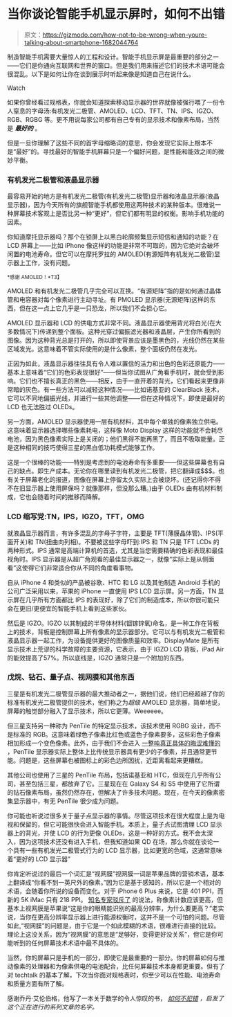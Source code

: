 # 当你谈论智能手机显示屏时，如何不出错

> 原文：<https://gizmodo.com/how-not-to-be-wrong-when-youre-talking-about-smartphone-1682044764>

制造智能手机需要大量惊人的工程和设计。智能手机显示屏是最重要的部分之一——它们是你通向互联网和世界的窗口。但是我们用来描述它们的技术术语可能会很混乱。以下是如何让你在谈到展示时听起来像是知道自己在说什么。

Watch

如果你曾经看过规格表，你就会知道探索移动显示器的世界就像被强行喂了一份令人窒息的字母汤:有机发光二极管、AMOLED、LCD、TFT、TN、IPS、IGZO、RGB、RGBG 等。更不用说每家公司都有自己专有的显示技术和像素布局，当然是 ***最好的*** 。

但是一旦你理解了这些不同的首字母缩略词的意思，你会发现它实际上根本不是“最好”的。寻找最好的智能手机屏幕只是一个偏好问题，是性能和能效之间的微妙平衡。

### 有机发光二极管和液晶显示器

最容易开始的地方是有机发光二极管(有机发光二极管)显示器和液晶显示器(液晶显示器)，因为今天所有的旗舰智能手机都使用这两种技术的某种版本。很难说一种屏幕技术客观上是否比另一种“更好”，但它们都有明显的权衡。影响手机功能的因素。

你知道摩托显示器吗？那个在锁屏上以黑白轮廓频繁显示短信和通知的功能？在 LCD 屏幕上——比如 iPhone 像这样的功能是非常不可取的，因为它绝对会破坏闲置的电池寿命。但它可以在摩托罗拉的 AMOLED(有源矩阵有机发光二极管)显示器上工作，没有问题。

<small>*感谢 AMOLED！*T3】</small>

AMOLED 和有机发光二极管几乎完全可以互换。“有源矩阵”指的是如何通过晶体管和电容器对每个像素进行主动寻址。有 PMOLED 显示器(无源矩阵)这样的东西，但在这一点上它几乎是一只恐龙，所以我们不会担心它。

AMOLED 显示器和 LCD 的供电方式非常不同。液晶显示器使用背光将白光(在大多数情况下)传递到整个面板。这种光穿过偏振滤光器和液晶层，产生你所看到的图像。因为这种背光总是打开的，所以即使背景应该是墨黑色的，光线仍然在某些区域发光。这意味着不管实际使用的是什么像素，整个面板仍然在发光。

正因为如此，液晶显示器往往具有令人难以置信的活力和出色的色彩还原能力——基本上意味着“它们的色彩表现很好”——但当你试图从广角看手机时，就会受到影响。它们也不擅长真正的黑色——相反，由于一直开着的背光，它们看起来更像非常暗的灰色。有一些方法可以减轻这种情况——比如诺基亚的 ClearBlack 技术，它可以不同地偏振光线，并进行一些其他调整——但在这种情况下，即使是最好的 LCD 也无法胜过 OLEDs。

另一方面，AMOLED 显示器使用一层有机材料，其中每个单独的像素独立供电。这意味着显示器选择哪些像素耗电，这样像 Moto Display 这样的功能就不会耗尽电池，因为黑色像素实际上是关闭的；他们黑得不能再黑了，而且不吸取能量。正是这种相同的技巧使得三星的黑白低功耗模式能够工作。

这是一个很棒的功能——特别是考虑到的电池寿命有多重要——但这些屏幕也有自己的缺点。即生产成本。无论你在哪里读到有机发光二极管，把它翻译成$$$。也有关于屏幕老化的报道，图像在屏幕上停留太久实际上会被烧坏。(还记得你不得不在旧显示器上使用屏保吗？就像那样，但没那么糟。)由于 OLEDs 由有机材料制成，它也会随着时间的推移而降解。

### **LCD 缩写党:TN，IPS，IGZO，TFT，OMG**

就液晶显示器而言，有许多混乱的字母子字符，主要是 TFT(薄膜晶体管)、IPS(平面开关)和 TN(扭曲向列相)。不要被这些字母吓到:IPS 和 TN 只是 TFT LCDs 的两种形式。IPS 通常是高端计算机的首选，尤其是当您需要精确的色彩表现和最佳视角时。IPS 显示器是从超广角观看的最佳显示器之一，就像“实际上是从侧面看”这使得它们非常适合你从不同的角度看事物。

自从 iPhone 4 和类似的产品被谷歌、HTC 和 LG 以及其他制造 Android 手机的公司广泛采用以来，苹果的 iPhone 一直使用 IPS LCD 显示屏。另一方面，TN 显示屏在几乎所有方面都比 IPS 的表现好，除了它们的制造成本，所以你很可能只会在更旧/更便宜的智能手机上看到这些家伙。

然后是 IGZO。IGZO 以其制成的半导体材料(铟镓锌氧)命名，是一种工作在背板上的技术，背板是控制屏幕上所有像素的显示器部分。它可以与有机发光二极管和液晶显示器一起工作，为设备提供更好的图像质量和效率。DisplayMate 是所有显示技术上荒谬的科学故障的主要资源，它表示，由于 IGZO LCD 背板，iPad Air 的能效提高了57%。所以底线是，IGZO 通常只是一个附加的东西。

### **戊烷、钻石、量子点、视网膜和其他东西**

三星是有机发光二极管显示器的最大推动者之一，据他们说，他们已经超越了你的标准有机发光二极管提供的技术，他们称之为*超级* AMOLED 显示器，简单地说，屏幕的触觉部分融入了显示技术，所以它更薄。Weeeeee。

但三星支持另一种称为 PenTile 的特定显示技术，该技术使用 RGBG 设计，而不是标准的 RGB。这意味着绿色子像素比红色或蓝色子像素要多，这些彩色子像素相加形成一个变色像素。此外，由于我们不会进入 [一整吨真正具体的晦涩难懂的](http://www.phonearena.com/news/Samsung-Galaxy-S5-deeper-dive-in-the-Diamond-PenTile-matrix-reveals-the-secrets-of-the-brightest-AMOLED-display_id54772) ，PenTile 显示器实际上整体上比传统显示器具有更少的子像素，并且通常更节能。问题是，这些屏幕也被图标上的彩色边所困扰，近距离看起来更糟糕。

其他公司也使用了三星的 PenTile 布局，包括诺基亚和 HTC，但现在几乎所有公司，甚至包括三星，都放弃了它。三星现在在 Galaxy S4 和 S5 中使用了它所谓的钻石像素布局，虽然仍然存在，但解决了许多技术问题。现在，在今天的像素密集显示器中，有无 PenTile 很少成为问题。

你可能也听说过很多关于量子点显示器的事情。尽管这项技术在很大程度上是为电视和保留的，但它可能很快会进入智能手机。本质上，量子点试图清理 LCD 显示器上的背光，并使 LCD 的行为更像 OLEDs，这是一种好的方式。我不会太深入，因为这项技术还没有进入手机，但我知道如果 QD 在场，那么你就在谈论一个具有一些有机发光二极管式行为的 LCD 显示器，比如更宽的色域，这通常意味着“更好的 LCD 显示器”

你肯定听说过的最后一个词汇是“视网膜”视网膜一词是苹果品牌的营销术语，基本上翻译成“你看不到一英尺外的像素。”因为它是基于感知的，所以它是一个相对的术语，会随着你所说的设备而变化。对于 iPhone 6 Plus 来说，它是 401 PPI，而新的 5K iMac 只有 218 PPI。 [知名专家驳斥了](http://www.pcmag.com/article2/0,2817,2364871,00.asp) 的说法，称像素计数应该更高，但基本上视网膜是苹果说“这是你的眼睛能识别的最高分辨率，为什么要更高？”老实说，当你在更高分辨率显示器上进行能源权衡时，这并不是一个可怕的问题。尽管如此,“视网膜”的问题是，由于它是一个如此模糊的术语，很难进行直接的比较。理论上这没关系，因为“视网膜”的意思是“足够好，变得更好没关系”，但它是你可能听到的任何屏幕技术术语中最不具体的。

当然，你的屏幕只是手机的一部分，即使它是最重要的一部分。你的屏幕如何与推动像素的处理器和为像素供电的电池配合，比任何屏幕技术本身都更重要。但有了对 techtalk 的基本了解，下次当你面对规格表时，你至少可以在性能、电池寿命和质量方面有所了解。

感谢乔丹·艾伦伯格，他写了一本关于数学的令人惊叹的书， [*如何不犯错*](http://www.amazon.com/How-Not-Be-Wrong-Mathematical/dp/1594205221?asc_campaign=InlineText&asc_refurl=https://gizmodo.com/how-not-to-be-wrong-when-youre-talking-about-smartphone-1682044764&asc_source=&tag=kinjagizmodolink-20) *，启发了这个正在进行的系列文章的名字。*